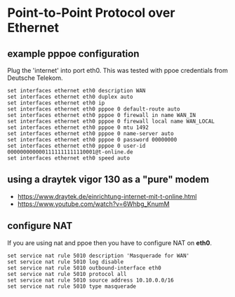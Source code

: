 # Point-to-Point Protocol over Ethernet

## example pppoe configuration
Plug the 'internet' into port eth0. This was tested with ppoe credentials from Deutsche Telekom.

```
set interfaces ethernet eth0 description WAN
set interfaces ethernet eth0 duplex auto
set interfaces ethernet eth0 ip
set interfaces ethernet eth0 pppoe 0 default-route auto
set interfaces ethernet eth0 pppoe 0 firewall in name WAN_IN
set interfaces ethernet eth0 pppoe 0 firewall local name WAN_LOCAL
set interfaces ethernet eth0 pppoe 0 mtu 1492
set interfaces ethernet eth0 pppoe 0 name-server auto
set interfaces ethernet eth0 pppoe 0 password 00000000
set interfaces ethernet eth0 pppoe 0 user-id 0000000000001111111111110001@t-online.de
set interfaces ethernet eth0 speed auto
```

## using a draytek vigor 130 as a "pure" modem
- https://www.draytek.de/einrichtung-internet-mit-t-online.html
- https://www.youtube.com/watch?v=6Whbg_KnumM

## configure NAT
If you are using nat and ppoe then you have to configure NAT on **eth0**. 

```
set service nat rule 5010 description 'Masquerade for WAN'
set service nat rule 5010 log disable
set service nat rule 5010 outbound-interface eth0
set service nat rule 5010 protocol all
set service nat rule 5010 source address 10.10.0.0/16
set service nat rule 5010 type masquerade
```

